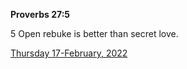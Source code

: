 **Proverbs 27:5**

5 Open rebuke is better than secret love.

[Thursday 17-February, 2022](https://t.me/s/daily_scripture)
